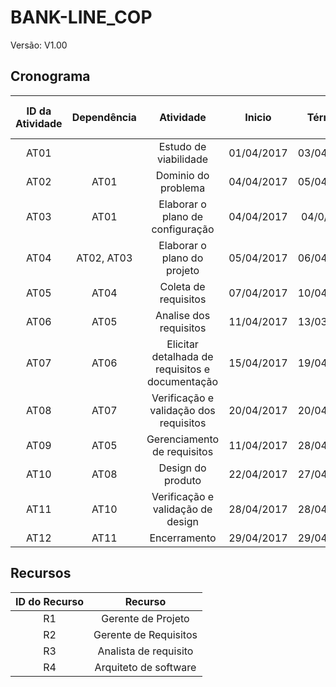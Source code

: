 # BANK-LINE_COP 

Versão: V1.00

## Cronograma


| ID da Atividade | Dependência | Atividade | Inicio | Término | Tempo Previsto (dias) | Recurso |
|:---------------:|:-----------:|:---------:|:------:|:-------:|:---------------------:|:-------:|
| AT01 |                  | Estudo de viabilidade       | 01/04/2017 | 03/04/2017 | 2 | R1 |
| AT02 |          AT01        | Dominio do problema            | 04/04/2017 | 05/04/2017 | 2 | R1, R2, R4 |
| AT03 |           AT01       | Elaborar o plano de configuração             | 04/04/2017 | 04/0/2017 | 1 | R1 |
| AT04 | AT02, AT03 | Elaborar o plano do projeto           | 05/04/2017 | 06/04/2017 | 2 | R1 |
| AT05 | AT04             |Coleta de requisitos             | 07/04/2017 | 10/04/2017 | 3 | R2, R3 |
| AT06 | AT05             | Analise dos requisitos | 11/04/2017 | 13/03/2017 | 3 | R2, R3 |
| AT07 | AT06             | Elicitar detalhada de requisitos e documentação      | 15/04/2017 | 19/04/2017 | 4 | R3 |
| AT08 | AT07             | Verificação e validação dos requisitos                 | 20/04/2017 | 20/04/2017 | 1 | R1, R2, R4 |
| AT09 | AT05             | Gerenciamento de requisitos           | 11/04/2017 | 28/04/2017 | 14 | R2 |
| AT10 | AT08             | Design do produto       | 22/04/2017 | 27/04/2017 | 5 | R4 |
| AT11 | AT10 | Verificação e validação de design         | 28/04/2017 | 28/04/2017 | 1 | R1, R4 |
| AT12 | AT11             | Encerramento | 29/04/2017 | 29/04/2017 | 1 | R1 |


## Recursos

| ID do Recurso | Recurso |
|:-------------:|:-------:|
| R1 | Gerente de Projeto |
| R2 | Gerente de Requisitos |
| R3 | Analista de requisito |
| R4 | Arquiteto de software |

